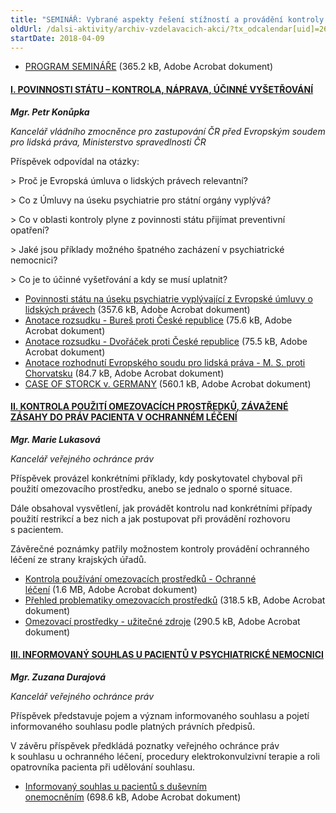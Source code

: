```yaml
---
title: "SEMINÁŘ: Vybrané aspekty řešení stížností a provádění kontroly na úseku psychiatrické péče (Středočeský kraj)"
oldUrl: /dalsi-aktivity/archiv-vzdelavacich-akci/?tx_odcalendar[uid]=267&cHash=55d5aa1d9f89dbdcfbcb4d7f990f7c56
startDate: 2018-04-09
---
```


<ul><li><a href="https://www.ochrance.cz/uploads-import/projekt_ESF/00_2018_VA/SEMINARE/04_09_Vybrane_aspekty_reseni_stiznosti...Praha/04_09_Vybrane_aspekty_reseni_stiznosti_a_provadeni_kontroly_na_useku_psychiatricke_pece_pozvanka.pdf" target="_blank">PROGRAM SEMINÁŘE</a> (365.2 kB, Adobe Acrobat dokument)</li></ul><h4></h4><h4 class="vinova"><u>I. POVINNOSTI STÁTU – KONTROLA, NÁPRAVA, ÚČINNÉ VYŠETŘOVÁNÍ</u></h4>
<p class="vinova"></p>
<p><em><strong>Mgr. Petr Konůpka</strong></em></p>
<p><em>Kancelář vládního zmocněnce pro zastupování ČR před Evropským soudem pro lidská práva, Ministerstvo spravedlnosti ČR</em></p>
<p><em></em></p>
<p>Příspěvek odpovídal na otázky:</p>
<p>&gt; Proč je Evropská úmluva o lidských právech relevantní?</p>
<p>&gt; Co z Úmluvy na úseku psychiatrie pro státní orgány vyplývá?</p>
<p>&gt; Co v oblasti kontroly plyne z povinnosti státu přijímat preventivní opatření?</p>
<p>&gt; Jaké jsou příklady možného špatného zacházení v psychiatrické nemocnici?</p>
<p>&gt; Co je to účinné vyšetřování a kdy se musí uplatnit?</p>
<p></p><ul><li><a href="https://www.ochrance.cz/uploads-import/projekt_ESF/00_2018_VA/SEMINARE/04_09_Vybrane_aspekty_reseni_stiznosti...Praha/Povinnosti_statu_na_useku_psychiatrie_vyplyvajici_z_Evropske_umluvy_o_lidskych_pravech.pdf" target="_blank">Povinnosti státu na úseku psychiatrie vyplývající z Evropské úmluvy o lidských právech</a> (357.6 kB, Adobe Acrobat dokument)</li><li><a href="https://www.ochrance.cz/uploads-import/projekt_ESF/00_2018_VA/SEMINARE/04_09_Vybrane_aspekty_reseni_stiznosti...Praha/Anotace_rozsudku_Bures_proti_Ceske_republice.pdf" target="_blank">Anotace rozsudku - Bureš proti České republice</a> (75.6 kB, Adobe Acrobat dokument)</li><li><a href="https://www.ochrance.cz/uploads-import/projekt_ESF/00_2018_VA/SEMINARE/04_09_Vybrane_aspekty_reseni_stiznosti...Praha/Anotace_rozsudku_Dvoracek_proti_Ceske_republice.pdf" target="_blank">Anotace rozsudku - Dvořáček proti České republice</a> (75.5 kB, Adobe Acrobat dokument)</li><li><a href="https://www.ochrance.cz/uploads-import/projekt_ESF/00_2018_VA/SEMINARE/04_09_Vybrane_aspekty_reseni_stiznosti...Praha/Anotace_rozhodnuti_Evropskeho_soudu_pro_lidska_prava_M._S._proti_Chorvatsku.pdf" target="_blank">Anotace rozhodnutí Evropského soudu pro lidská práva - M. S. proti Chorvatsku</a> (84.7 kB, Adobe Acrobat dokument)</li><li><a href="https://www.ochrance.cz/uploads-import/projekt_ESF/00_2018_VA/SEMINARE/04_09_Vybrane_aspekty_reseni_stiznosti...Praha/CASE_OF_STORCK_v._GERMANY.pdf" target="_blank">CASE OF STORCK v. GERMANY</a> (560.1 kB, Adobe Acrobat dokument)</li></ul><p></p><h4 class="vinova"><u>II. KONTROLA POUŽITÍ OMEZOVACÍCH PROSTŘEDKŮ, ZÁVAŽENÉ ZÁSAHY DO PRÁV PACIENTA V OCHRANNÉM LÉČENÍ</u></h4>
<p class="vinova"></p>
<p><em><strong>Mgr. Marie Lukasová</strong></em></p>
<p><em>Kancelář veřejného ochránce práv</em></p>
<p></p>
<p class="align-blok">Příspěvek provázel konkrétními příklady, kdy poskytovatel chyboval při použití omezovacího prostředku, anebo se jednalo o sporné situace. </p>
<p class="align-blok">Dále obsahoval vysvětlení, jak provádět kontrolu nad konkrétními případy použití restrikcí a bez nich a jak postupovat při provádění rozhovoru s pacientem. </p>
<p class="align-blok">Závěrečné poznámky patřily možnostem kontroly provádění ochranného léčení ze strany krajských úřadů.</p>
<p></p><ul><li><a href="https://www.ochrance.cz/uploads-import/projekt_ESF/00_2018_VA/SEMINARE/04_09_Vybrane_aspekty_reseni_stiznosti...Praha/Kontrola_pouzivani_omezovacich_prostredku.pdf" target="_blank">Kontrola používání omezovacích prostředků - Ochranné léčení</a> (1.6 MB, Adobe Acrobat dokument)</li><li><a href="https://www.ochrance.cz/uploads-import/projekt_ESF/00_2018_VA/SEMINARE/04_09_Vybrane_aspekty_reseni_stiznosti...Praha/Prehled_problematiky_omezovacich_prostredku.pdf" target="_blank">Přehled problematiky omezovacích prostředků</a> (318.5 kB, Adobe Acrobat dokument)</li><li><a href="https://www.ochrance.cz/uploads-import/projekt_ESF/00_2018_VA/SEMINARE/04_09_Vybrane_aspekty_reseni_stiznosti...Praha/Omezovaci_prostredky_-_uzitecne_zdroje.pdf" target="_blank">Omezovací prostředky - užitečné zdroje</a> (290.5 kB, Adobe Acrobat dokument)</li></ul><p></p><h4 class="vinova"><u>III. INFORMOVANÝ SOUHLAS U PACIENTŮ V PSYCHIATRICKÉ NEMOCNICI</u></h4>
<p class="vinova"></p>
<p><em><strong>Mgr. Zuzana Durajová</strong></em></p>
<p><em>Kancelář veřejného ochránce práv</em></p>
<p><em></em></p>
<p class="align-blok">Příspěvek představuje pojem a význam informovaného souhlasu a pojetí informovaného souhlasu podle platných právních předpisů. </p>
<p class="align-blok">V závěru příspěvek předkládá poznatky veřejného ochránce práv k souhlasu u ochranného léčení, procedury elektrokonvulzivní terapie a roli opatrovníka pacienta při udělování souhlasu.</p>
<p class="align-blok"></p><ul><li><div class="align-blok"><a href="https://www.ochrance.cz/uploads-import/projekt_ESF/00_2018_VA/SEMINARE/04_09_Vybrane_aspekty_reseni_stiznosti...Praha/Informovany_souhlas_u_pacientu_s_dusevnim_onemocnenim.pdf" target="_blank">Informovaný souhlas u pacientů s duševním onemocněním</a> (698.6 kB, Adobe Acrobat dokument)</div></li></ul>
